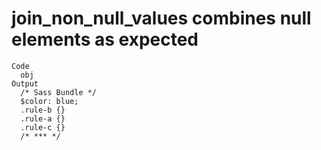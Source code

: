 # join_non_null_values combines null elements as expected

    Code
      obj
    Output
      /* Sass Bundle */
      $color: blue;
      .rule-b {}
      .rule-a {}
      .rule-c {}
      /* *** */

